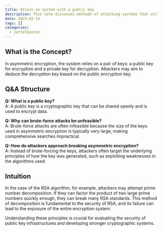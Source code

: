 ```yaml
---
title: Attack on system with a public key
description: This note discusses methods of attacking systems that utilize public
date: 2025-02-14
tags: []
categories:
  - zettelkasten
---
```


## What is the Concept?

In asymmetric encryption, the system relies on a pair of keys: a public key for encryption and a private key for decryption. Attackers may aim to deduce the decryption key based on the public encryption key.

## Q&A Structure

**Q: What is a public key?**  
A: A public key is a cryptographic key that can be shared openly and is used to encrypt data.

**Q: Why can brute-force attacks be unfeasible?**  
A: Brute-force attacks are often infeasible because the size of the keys used in asymmetric encryption is typically very large, making comprehensive searches impractical.

**Q: How do attackers approach breaking asymmetric encryption?**  
A: Instead of brute-forcing the keys, attackers often target the underlying principles of how the key was generated, such as exploiting weaknesses in the algorithms used.

## Intuition

In the case of the RSA algorithm, for example, attackers may attempt prime number decomposition. If they can factor the product of two large prime numbers quickly enough, they can break many RSA standards. This method of decomposition is fundamental to the security of RSA, and its failure can lead to the exposure of the entire encryption system. 

Understanding these principles is crucial for evaluating the security of public key infrastructures and developing stronger cryptographic systems.
